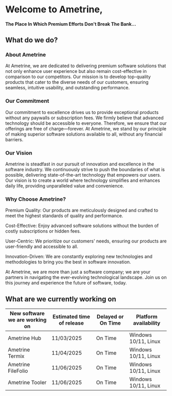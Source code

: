 # Welcome to Ametrine,
#### The Place In Which Premium Efforts Don't Break The Bank...

## What do we do?

### About Ametrine

At Ametrine, we are dedicated to delivering premium software solutions that not only enhance user experience but also remain cost-effective in comparison to our competitors. Our mission is to develop top-quality products that cater to the diverse needs of our customers, ensuring seamless, intuitive usability, and outstanding performance.

### Our Commitment

Our commitment to excellence drives us to provide exceptional products without any paywalls or subscription fees. We firmly believe that advanced technology should be accessible to everyone. Therefore, we ensure that our offerings are free of charge—forever. At Ametrine, we stand by our principle of making superior software solutions available to all, without any financial barriers.

### Our Vision

Ametrine is steadfast in our pursuit of innovation and excellence in the software industry. We continuously strive to push the boundaries of what is possible, delivering state-of-the-art technology that empowers our users. Our vision is to create a world where technology simplifies and enhances daily life, providing unparalleled value and convenience.

### Why Choose Ametrine?

Premium Quality: Our products are meticulously designed and crafted to meet the highest standards of quality and performance.

Cost-Effective: Enjoy advanced software solutions without the burden of costly subscriptions or hidden fees.

User-Centric: We prioritize our customers' needs, ensuring our products are user-friendly and accessible to all.

Innovation-Driven: We are constantly exploring new technologies and methodologies to bring you the best in software innovation.

At Ametrine, we are more than just a software company; we are your partners in navigating the ever-evolving technological landscape. Join us on this journey and experience the future of software, today.

## What are we currently working on

| New software we are working on    | Estimated time of release | Delayed or On Time    | Platform availability |
| -------- | ------- | -------- | ------- |
| Ametrine Hub   | 11/03/2025 | On Time  | Windows 10/11, Linux |
| Ametrine Termix   | 11/04/2025 | On Time  | Windows 10/11, Linux |
| Ametrine FileFolio  | 11/06/2025 | On Time  | Windows 10/11, Linux |
| Ametrine Tooler  | 11/06/2025 | On Time  | Windows 10/11, Linux |
